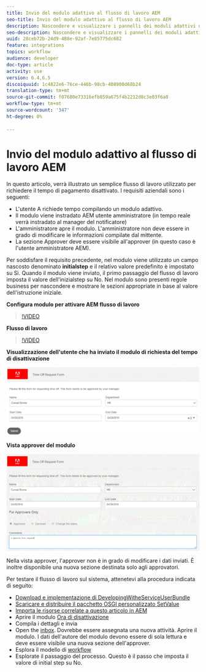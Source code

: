 ```yaml
---
title: Invio del modulo adattivo al flusso di lavoro AEM
seo-title: Invio del modulo adattivo al flusso di lavoro AEM
description: Nascondere e visualizzare i pannelli dei moduli adattivi nel flusso di lavoro AEM
seo-description: Nascondere e visualizzare i pannelli dei moduli adattivi nel flusso di lavoro AEM.
uuid: 28ceb72b-24d9-488e-92af-7e85775dc682
feature: integrations
topics: workflow
audience: developer
doc-type: article
activity: use
version: 6.4,6.5
discoiquuid: 1c4822e6-76ce-446b-98cb-408900d68b24
translation-type: tm+mt
source-git-commit: f07680e73316efb859a675f4b2212d8c3e03f6a0
workflow-type: tm+mt
source-wordcount: '347'
ht-degree: 0%

---
```



# Invio del modulo adattivo al flusso di lavoro AEM

In questo articolo, verrà illustrato un semplice flusso di lavoro utilizzato per richiedere il tempo di pagamento disattivato. I requisiti aziendali sono i seguenti:

* L&#39;utente A richiede tempo compilando un modulo adattivo.
* Il modulo viene instradato AEM utente amministratore (in tempo reale verrà instradato al manager del notificatore)
* L&#39;amministratore apre il modulo. L&#39;amministratore non deve essere in grado di modificare le informazioni compilate dal mittente.
* La sezione Approver deve essere visibile all&#39;approver (in questo caso è l&#39;utente amministratore AEM).

Per soddisfare il requisito precedente, nel modulo viene utilizzato un campo nascosto denominato **initialstep** e il relativo valore predefinito è impostato su Sì. Quando il modulo viene inviato, il primo passaggio del flusso di lavoro imposta il valore dell&#39;inizialstep su No. Nel modulo sono presenti regole business per nascondere e mostrare le sezioni appropriate in base al valore dell&#39;istruzione iniziale.

**Configura modulo per attivare AEM flusso di lavoro**

>[!VIDEO](https://video.tv.adobe.com/v/28406?quality=9&learn=on)

**Flusso di lavoro**

>[!VIDEO](https://video.tv.adobe.com/v/28407?quality=9&learn=on)

**Visualizzazione dell&#39;utente che ha inviato il modulo di richiesta del tempo di disattivazione**

![initialstep](assets/initialstep.gif)

**Vista approver del modulo**

![approvverview](assets/approversview.gif)

Nella vista approver, l&#39;approver non è in grado di modificare i dati inviati. È inoltre disponibile una nuova sezione destinata solo agli approvatori.

Per testare il flusso di lavoro sul sistema, attenetevi alla procedura indicata di seguito:
* [Download e implementazione di DevelopingWitheServiceUserBundle](/help/forms/assets/common-osgi-bundles/DevelopingWithServiceUser.jar)
* [Scaricare e distribuire il pacchetto OSGI personalizzato SetValue](/help/forms/assets/common-osgi-bundles/SetValueApp.core-1.0-SNAPSHOT.jar)
* [Importa le risorse correlate a questo articolo in AEM](assets/helpxworkflow.zip)
* Aprire il modulo [Ora di disattivazione](http://localhost:4502/content/dam/formsanddocuments/helpx/timeoffrequestform/jcr:content?wcmmode=disabled)
* Compila i dettagli e invia
* Open the [inbox](http://localhost:4502/mnt/overlay/cq/inbox/content/inbox.html). Dovrebbe essere assegnata una nuova attività. Aprire il modulo. I dati dell&#39;autore del modulo devono essere di sola lettura e deve essere visibile una nuova sezione dell&#39;approver.
* Esplora il modello di [workflow](http://localhost:4502/editor.html/conf/global/settings/workflow/models/helpxworkflow.html)
* Esplorate il passaggio del processo. Questo è il passo che imposta il valore di initial step su No.
